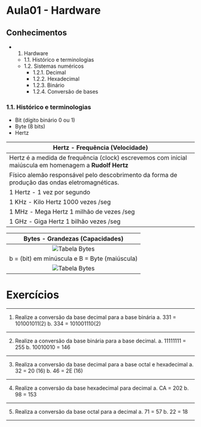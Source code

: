 ﻿# Aula01 - Hardware

## Conhecimentos
- 1. Hardware
    - 1.1. Histórico e terminologias
    - 1.2. Sistemas numéricos
        - 1.2.1. Decimal
        - 1.2.2. Hexadecimal
        - 1.2.3. Binário
        - 1.2.4. Conversão de bases

### 1.1. Histórico e terminologias
- Bit (dígito binário 0 ou 1)
- Byte (8 bits)
- Hertz

|Hertz - Frequência (Velocidade)|
|-|
|Hertz é a medida de frequência (clock) escrevemos com inicial maiúscula em homenagem a **Rudolf Hertz**|
|Físico alemão responsável pelo descobrimento da forma de produção das ondas eletromagnéticas.|
|1 Hertz - 1 vez por segundo|
|1 KHz - Kilo Hertz 1000 vezes /seg|
|1 MHz - Mega Hertz 1 milhão de vezes /seg|
|1 GHz - Giga Hertz 1 bilhão vezes /seg|

|Bytes - Grandezas (Capacidades)|
|:-:|
|![Tabela Bytes](https://i.pinimg.com/originals/ae/12/a8/ae12a8b3fc40ff70900bdd871b180bb8.jpg)|
|b = (bit) em minúscula e B = Byte (maiúscula)|
|![Tabela Bytes](https://www.info-computer.com/modules/dbblog/views/img/uploads/2017/09/unidades-de-medida-copia.jpg)|


# Exercícios
--------------------------------------------------------------------------
1) Realize a conversão da base decimal para a base binária
a. 331 = 101001011(2)
b. 334 = 101001110(2)
--------------------------------------------------------------------------
2) Realize a conversão da base binária para a base decimal.
a. 11111111 = 255
b. 10010010 = 146
--------------------------------------------------------------------------
3) Realiza a conversão da base decimal para a base octal e hexadecimal
a. 32 = 20 (16)
b. 46 = 2E (16)
--------------------------------------------------------------------------
4) Realize a conversão da base hexadecimal para decimal
a. CA = 202
b. 98 = 153
--------------------------------------------------------------------------
5) Realiza a conversão da base octal para a decimal
a. 71 = 57
b. 22 = 18
--------------------------------------------------------------------------

